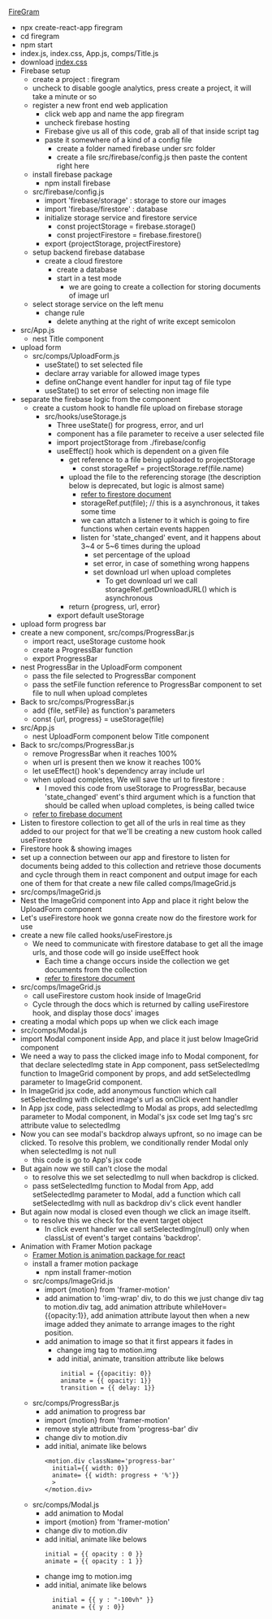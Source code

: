 [FireGram](https://www.youtube.com/watch?v=vUe91uOx7R0)

* npx create-react-app firegram
* cd firegram
* npm start
* index.js, index.css, App.js, comps/Title.js
* download [index.css](https://github.com/iamshaunjp/firegram/blob/starter-files/src/index.css)
* Firebase setup
  * create a project : firegram
  * uncheck to disable google analytics, press create a project, it will take a minute or so
  * register a new front end web application
    * click web app and name the app firegram
    * uncheck firebase hosting
    * Firebase give us all of this code, grab all of that inside script tag
    * paste it somewhere of a kind of a config file
      * create a folder named firebase under src folder
      * create a file src/firebase/config.js then paste the content right here
  * install firebase package
    * npm install firebase
  * src/firebase/config.js
    * import 'firebase/storage'    : storage to store our images
    * import 'firebase/firestore'  : database 
    * initialize storage service and firestore service
      * const projectStorage = firebase.storage()
      * const projectFirestore = firebase.firestore()
    * export {projectStorage, projectFirestore}
  * setup backend firebase database
    * create a cloud firestore 
      * create a database
      * start in a test mode
        * we are going to create a collection for storing documents of image url 
  * select storage service on the left menu
    * change rule
      * delete anything at the right of write except semicolon
* src/App.js
  * nest Title component
* upload form
  * src/comps/UploadForm.js
    * useState() to set selected file
    * declare array variable for allowed image types
    * define onChange event handler for input tag of file type
    * useState() to set error of selecting non image file
* separate the firebase logic from the component
  * create a custom hook to handle file upload on firebase storage
    * src/hooks/useStorage.js
      * Three useState() for progress, error, and url
      * component has a file parameter to receive a user selected file 
      * import projectStorage from ./firebase/config
      * useEffect() hook which is dependent on a given file 
        * get reference to a file being uploaded to projectStorage
          * const storageRef = projectStorage.ref(file.name) 
        * upload the file to the referencing storage (the description below is deprecated, but logic is almost same)
          * [refer to firestore document](https://firebase.google.com/docs/storage/web/upload-files)
          * storageRef.put(file); // this is a asynchronous, it takes some time
          * we can attatch a listener to it which is going to fire functions when certain events happen
          * listen for 'state_changed' event, and it happens about 3~4 or 5~6 times during the upload
            * set percentage of the upload
            * set error, in case of something wrong happens
            * set download url when upload completes
              * To get download url we call storageRef.getDownloadURL() which is asynchronous 
        * return {progress, url, error}
      * export default useStorage
* upload form progress bar
* create a new component, src/comps/ProgressBar.js
  * import react, useStorage custome hook
  * create a ProgressBar function
  * export ProgressBar
* nest ProgressBar in the UploadForm component 
  * pass the file selected to ProgressBar component
  * pass the setFile function reference to ProgressBar component to set file to null when upload completes
* Back to src/comps/ProgressBar.js
  * add {file, setFile} as function's parameters  
  * const {url, progress} = useStorage(file)
* src/App.js
  * nest UploadForm component below Title component
* Back to src/comps/ProgressBar.js
  * remove ProgressBar when it reaches 100%
  * when url is present then we know it reaches 100%
  * let useEffect() hook's dependency array include url
  * when upload completes, We will save the url to firestore : 
    * I moved this code from useStorage to ProgressBar, because 'state_changed' event's third argument which is a function that should be called when upload completes, is being called twice
  * [refer to firebase document](https://firebase.google.com/docs/firestore/quickstart)
*  Listen to firestore collection to get all of the urls  in real time as they added to our project for that we'll be creating a new custom hook called useFirestore
*  Firestore hook & showing images
*  set up a connection between our app and firestore to listen for documents being added to this collection and retrieve those documents and cycle through them in react component and output image for each one of them for that create a new file called comps/ImageGrid.js
*  src/comps/ImageGrid.js
*  Nest the ImageGrid component into App and place it right below the UploadForm component
*  Let's useFirestore hook we gonna create now do the firestore work for use 
*  create a new file called hooks/useFirestore.js
   *  We need to communicate with firestore database to get all the image urls, and those code will go inside useEffect hook
      * Each time a change occurs inside the collection we get documents from the collection
      * [refer to firestore document](https://firebase.google.com/docs/firestore/query-data/listen#listen_to_multiple_documents_in_a_collection)
 * src/comps/ImageGrid.js
   * call useFirestore custom hook inside of ImageGrid
   * Cycle through the docs which is returned by calling useFirestore hook, and display those docs' images
* creating a modal which pops up when we click each image
* src/comps/Modal.js
* import Modal component inside App, and place it just below ImageGrid component
* We need a way to pass the clicked image info to Modal component, for that declare selectedImg state in App component, pass setSelectedImg function to ImageGrid component by props, and add setSelectedImg parameter to ImageGrid component.
* In ImageGrid jsx code, add anonymous function which call setSelectedImg with clicked image's url as onClick event handler 
* In App jsx code, pass selectedImg to Modal as props, add selectedImg parameter to Modal component, in Modal's jsx code set Img tag's src attribute value to selectedImg
* Now you can see modal's backdrop always upfront, so no image can be clicked. To resolve this problem, we conditionally render Modal only when selectedImg is not null
  * this code is go to App's jsx code
* But again now we still can't close the modal
  * to resolve this we set selectedImg to null when backdrop is clicked.
  * pass setSelectedImg function to Modal from App, add setSelectedImg parameter to Modal, add a function which call setSelectedImg with null as backdrop div's click event handler
* But again now modal is closed even though we click an image itselft.
  * to resolve this we check for the event target object
    * In click event handler we call setSelectedImg(null) only when classList of event's target contains 'backdrop'.
* Animation with Framer Motion package
  * [Framer Motion is animation package for react](https://www.framer.com/motion/)
  * install a framer motion package
    * npm install framer-motion
  * src/comps/ImageGrid.js
    * import {motion} from 'framer-motion'
    * add animation to 'img-wrap' div, to do this we just change div tag to motion.div tag, add animation attribute whileHover={{opacity:1}}, add animation attribute layout then when a new image added they animate to arrange images to the right position.
    * add animation to image so that it first appears it fades in
      * change img tag to motion.img 
      * add initial, animate, transition attribute like belows
        ```
         initial = {{opacitiy: 0}} 
         animate = {{ opacity: 1}}
         transition = {{ delay: 1}}
        ```
  * src/comps/ProgressBar.js
    * add animation to progress bar
    * import {motion} from 'framer-motion'
    * remove style attribute from 'progress-bar' div
    * change div to motion.div
    * add initial, animate like belows
      ```
      <motion.div className='progress-bar'
        initial={{ width: 0}}
        animate= {{ width: progress + '%'}}
        >
      </motion.div>
  * src/comps/Modal.js
    * add animation to Modal
    * import {motion} from 'framer-motion'
    * change div to motion.div
    * add initial, animate like belows
      ```
      initial = {{ opacity : 0 }}
      animate = {{ opacity : 1 }}
      ```
    * change img to motion.img
    * add initial, animate like belows
      ```
        initial = {{ y : "-100vh" }}
        animate = {{ y : 0}}
      ```